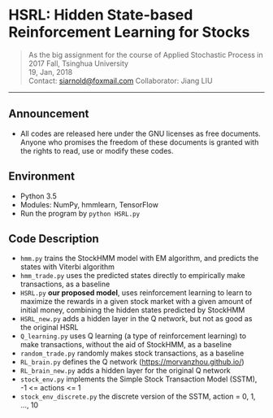 # HSRL: Hidden State-based Reinforcement Learning for Stocks

> As the big assignment for the course of Applied Stochastic Process in 2017 Fall, Tsinghua University   
> 19, Jan, 2018  
> Contact: siarnold@foxmail.com
> Collaborator: Jiang LIU

------

## Announcement

* All codes are released here under the GNU licenses as free documents. Anyone who promises the freedom of these documents is granted with the rights to read, use or modify these codes.

## Environment

* Python 3.5
* Modules: NumPy, hmmlearn, TensorFlow
* Run the program by ```python HSRL.py```

## Code Description

* ```hmm.py``` trains the StockHMM model with EM algorithm, and predicts the states with Viterbi algorithm
* ```hmm_trade.py``` uses the predicted states directly to empirically make transactions, as a baseline
* ```HSRL.py``` **our proposed model**, uses reinforcement learning to learn to maximize the rewards in a given stock market with a given amount of initial money, combining the hidden states predicted by StockHMM
* ```HSRL_new.py``` adds a hidden layer in the Q network, but not as good as the original HSRL
* ```Q_learning.py``` uses Q learning (a type of reinforcement learning) to make transactions, without the aid of StockHMM, as a baseline
* ```random_trade.py``` randomly makes stock transactions, as a baseline
* ```RL_brain.py``` defines the Q network (https://morvanzhou.github.io/)
* ```RL_brain_new.py``` adds a hidden layer for the original Q network 
* ```stock_env.py``` implements the Simple Stock Transaction Model (SSTM), -1 <= actions <= 1
* ```stock_env_discrete.py``` the discrete version of the SSTM, action = 0, 1, ..., 10
